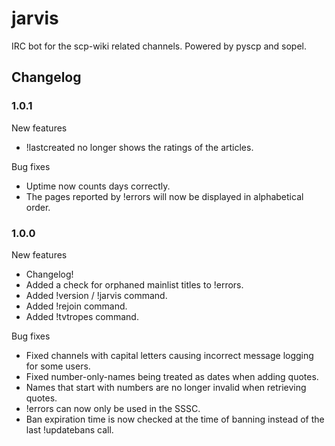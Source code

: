 # jarvis
IRC bot for the scp-wiki related channels. Powered by pyscp and sopel.

## Changelog

### 1.0.1

New features

* !lastcreated no longer shows the ratings of the articles.

Bug fixes

* Uptime now counts days correctly.
* The pages reported by !errors will now be displayed in alphabetical order.

### 1.0.0

New features

* Changelog!
* Added a check for orphaned mainlist titles to !errors.
* Added !version / !jarvis command. 
* Added !rejoin command.
* Added !tvtropes command.

Bug fixes

* Fixed channels with capital letters causing incorrect message logging for some users.
* Fixed number-only-names being treated as dates when adding quotes.
* Names that start with numbers are no longer invalid when retrieving quotes.
* !errors can now only be used in the SSSC.
* Ban expiration time is now checked at the time of banning instead of the last !updatebans call.
